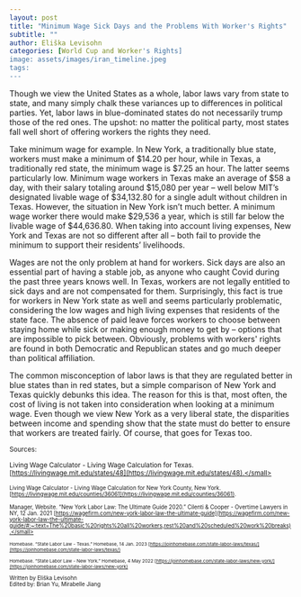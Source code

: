 ```yaml
---
layout: post
title: "Minimum Wage Sick Days and the Problems With Worker's Rights"
subtitle: ""
author: Eliška Levisohn
categories: [World Cup and Worker's Rights]
image: assets/images/iran_timeline.jpeg
tags:
---
```


Though we view the United States as a whole, labor laws vary from state to state, and many simply chalk these variances up to differences in political parties. Yet, labor laws in blue-dominated states do not necessarily trump those of the red ones. The upshot: no matter the political party, most states fall well short of offering workers the rights they need.

Take minimum wage for example. In New York, a traditionally blue state, workers must make a minimum of $14.20 per hour, while in Texas, a traditionally red state, the minimum wage is $7.25 an hour. The latter seems particularly low. Minimum wage workers in Texas make an average of $58 a day, with their salary totaling around $15,080 per year – well below MIT’s designated livable wage of $34,132.80 for a single adult without children in Texas. However, the situation in New York isn’t much better. A minimum wage worker there would make $29,536 a year, which is still far below the livable wage of $44,636.80. When taking into account living expenses, New York and Texas are not so different after all – both fail to provide the minimum to support their residents’ livelihoods.

Wages are not the only problem at hand for workers. Sick days are also an essential part of having a stable job, as anyone who caught Covid during the past three years knows well. In Texas, workers are not legally entitled to sick days and are not compensated for them. Surprisingly, this fact is true for workers in New York state as well and seems particularly problematic, considering the low wages and high living expenses that residents of the state face. The absence of paid leave forces workers to choose between staying home while sick or making enough money to get by – options that are impossible to pick between. Obviously, problems with workers' rights are found in both Democratic and Republican states and go much deeper than political affiliation.

The common misconception of labor laws is that they are regulated better in blue states than in red states, but a simple comparison of New York and Texas quickly debunks this idea. The reason for this is that, most often, the cost of living is not taken into consideration when looking at a minimum wage. Even though we view New York as a very liberal state, the disparities between income and spending show that the state must do better to ensure that workers are treated fairly.
Of course, that goes for Texas too.

<small> Sources: </small>

<small>Living Wage Calculator - Living Wage Calculation for Texas.
[https://livingwage.mit.edu/states/48](https://livingwage.mit.edu/states/48).</small>

<small>Living Wage Calculator - Living Wage Calculation for New York County, New York.
[https://livingwage.mit.edu/counties/36061](https://livingwage.mit.edu/counties/36061). </small>

<small>​​Manager, Website. “New York Labor Law: The Ultimate Guide 2020.” Cilenti & Cooper - Overtime
Lawyers in NY, 12 Jan. 2021
[https://wagefirm.com/new-york-labor-law-the-ultimate-guide](https://wagefirm.com/new-york-labor-law-the-ultimate-guide/#:~:text=The%20basic%20rights%20all%20workers,rest%20and%20scheduled%20work%20breaks).</small>

<small>Homebase. “State Labor Law - Texas.” Homebase, 14 Jan. 2023
[https://joinhomebase.com/state-labor-laws/texas/](https://joinhomebase.com/state-labor-laws/texas/)</small>

<small>Homebase. “State Labor Law - New York.” Homebase, 4 May 2022
[https://joinhomebase.com/state-labor-laws/new-york/](https://joinhomebase.com/state-labor-laws/new-york)</small>

Written by Eliška Levisohn  
Edited by: Brian Yu, Mirabelle Jiang
